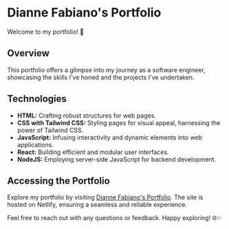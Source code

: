 # Dianne Fabiano's Portfolio

Welcome to my portfolio! 🚀

## Overview

This portfolio offers a glimpse into my journey as a software engineer, showcasing the skills I've honed and the projects I've undertaken.

## Technologies

- **HTML:** Crafting robust structures for web pages.
- **CSS with Tailwind CSS:** Styling pages for visual appeal, harnessing the power of Tailwind CSS.
- **JavaScript:** Infusing interactivity and dynamic elements into web applications.
- **React:** Building efficient and modular user interfaces.
- **NodeJS:** Employing server-side JavaScript for backend development.

## Accessing the Portfolio

Explore my portfolio by visiting [Dianne Fabiano's Portfolio](https://dianne-fabiano.netlify.app). The site is hosted on Netlify, ensuring a seamless and reliable experience.

Feel free to reach out with any questions or feedback. Happy exploring! 🌐✨